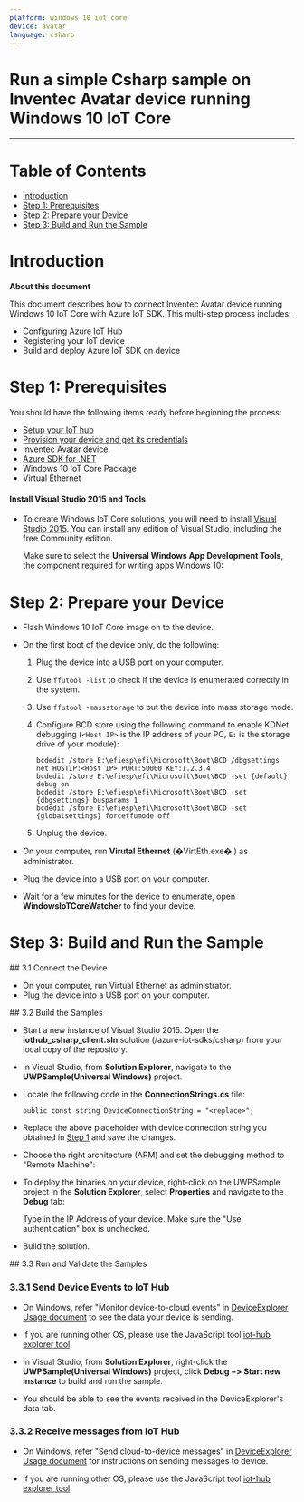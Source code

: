 ---platform: windows 10 iot coredevice: avatarlanguage: csharp---Run a simple Csharp sample on Inventec Avatar device running Windows 10 IoT Core===---# Table of Contents-   [Introduction](#Introduction)-   [Step 1: Prerequisites](#Prerequisites)-   [Step 2: Prepare your Device](#PrepareDevice)-   [Step 3: Build and Run the Sample](#Build)<a name="Introduction"></a># Introduction**About this document**This document describes how to connect Inventec Avatar device running Windows 10 IoT Core with Azure IoT SDK. This multi-step process includes:-   Configuring Azure IoT Hub-   Registering your IoT device-   Build and deploy Azure IoT SDK on device<a name="Prerequisites"></a># Step 1: PrerequisitesYou should have the following items ready before beginning the process:-   [Setup your IoT hub][lnk-setup-iot-hub]-   [Provision your device and get its credentials][lnk-manage-iot-hub]-   Inventec Avatar device.-   [Azure SDK for .NET](https://www.microsoft.com/en-us/download/details.aspx?id=48178)-   Windows 10 IoT Core Package-   Virtual Ethernet#### Install Visual Studio 2015 and Tools-   To create Windows IoT Core solutions, you will need to install [Visual Studio 2015](https://www.visualstudio.com/en-us/products/vs-2015-product-editions.aspx). You can install any edition of Visual Studio, including the free Community edition.    Make sure to select the **Universal Windows App Development Tools**, the component required for writing apps Windows 10:<a name="PrepareDevice"></a># Step 2: Prepare your Device-   Flash Windows 10 IoT Core image on to the device.-   On the first boot of the device only, do the following:    1. Plug the device into a USB port on your computer.    2. Use `ffutool -list` to check if the device is enumerated correctly in the system.     3. Use `ffutool -massstorage` to put the device into mass storage mode.    4. Configure BCD store using the following command to enable KDNet debugging (`<Host IP>` is the IP address of your PC, `E:` is the storage drive of your module):                ```        bcdedit /store E:\efiesp\efi\Microsoft\Boot\BCD /dbgsettings net HOSTIP:<Host IP> PORT:50000 KEY:1.2.3.4        bcdedit /store E:\efiesp\efi\Microsoft\Boot\BCD -set {default} debug on        bcdedit /store E:\efiesp\efi\Microsoft\Boot\BCD -set {dbgsettings} busparams 1        bcdedit /store E:\efiesp\efi\Microsoft\Boot\BCD -set {globalsettings} forceffumode off        ```    5. Unplug the device.- On your computer, run **Virutal Ethernet** (�VirtEth.exe� ) as administrator.- Plug the device into a USB port on your computer.- Wait for a few minutes for the device to enumerate, open **WindowsIoTCoreWatcher** to find your device.<a name="Build"></a># Step 3: Build and Run the Sample<a name="Step_3_1:_Connect"/>## 3.1 Connect the Device-   On your computer, run Virtual Ethernet as administrator.-   Plug the device into a USB port on your computer.<a name="Step_3_2:_Build"/>## 3.2  Build the Samples-   Start a new instance of Visual Studio 2015. Open the **iothub_csharp_client.sln** solution (/azure-iot-sdks/csharp) from your local copy of the repository.-   In Visual Studio, from **Solution Explorer**, navigate to the **UWPSample(Universal Windows)** project.-   Locate the following code in the **ConnectionStrings.cs** file:
        public const string DeviceConnectionString = "<replace>";
-   Replace the above placeholder with device connection string you obtained in [Step 1](#Step-1:-Prerequisites) and save the changes.
-   Choose the right architecture (ARM) and set the debugging method to "Remote Machine":
-   To deploy the binaries on your device, right-click on the UWPSample project in the **Solution Explorer**, select **Properties** and navigate to the **Debug** tab:
    Type in the IP Address of your device. Make sure the "Use authentication" box is unchecked.
-   Build the solution.
<a name="Step_3_3:_Run"/>## 3.3 Run and Validate the Samples
### 3.3.1 Send Device Events to IoT Hub-   On Windows, refer "Monitor device-to-cloud events" in [DeviceExplorer Usage document][lnk-device-explorer] to see the data your device is sending.-   If you are running other OS, please use the JavaScript tool [iot-hub explorer tool][lnk-iothub-explorer]-   In Visual Studio, from **Solution Explorer**, right-click the **UWPSample(Universal Windows)** project, click **Debug &minus;&gt; Start new instance** to build and run the sample. 
-   You should be able to see the events received in the DeviceExplorer's data tab.
### 3.3.2 Receive messages from IoT Hub
-   On Windows, refer "Send cloud-to-device messages" in [DeviceExplorer Usage document][lnk-device-explorer] for instructions on sending messages to device.
-   If you are running other OS, please use the JavaScript tool [iot-hub explorer tool][lnk-iothub-explorer][lnk-setup-iot-hub]: ../setup_iothub.md[lnk-manage-iot-hub]: ../manage_iot_hub.md[lnk-device-explorer]: ../../tools/DeviceExplorer/doc/how_to_use_device_explorer.md[lnk-iothub-explorer]: ../../tools/iothub-explorer/readme.md